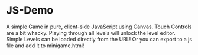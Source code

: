 # JS-Demo
A simple Game in pure, client-side JavaScript using Canvas. Touch Controls are a bit whacky. 
Playing through all levels will unlock the level editor. 
Simple Levels can be loaded directly from the URL! Or you can export to a js file and add it to minigame.html!
